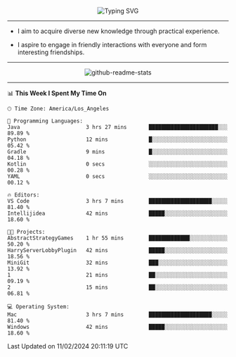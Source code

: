 <p align="center">
  <img src="https://readme-typing-svg.demolab.com?font=Fira+Code&weight=500&size=32&duration=2500&pause=1600&center=true&vCenter=true&random=false&width=1024&height=64&lines=Hi+there+%F0%9F%91%8B;I'm+delighted+you+could+make+it+here+%F0%9F%8E%89;I'm+Harry%2C+a+college+student+still+finding+my+way" alt="Typing SVG" />
</p>


---


- I aim to acquire diverse new knowledge through practical experience.

- I aspire to engage in friendly interactions with everyone and form interesting friendships.


---


<p align="center">
  <img src="https://github-readme-stats.vercel.app/api?username=Harry-Jing&show_icons=true" alt="github-readme-stats"/>
</p>


---

<!--START_SECTION:waka-->
📊 **This Week I Spent My Time On** 

```text
🕑︎ Time Zone: America/Los_Angeles

💬 Programming Languages: 
Java                     3 hrs 27 mins       ██████████████████████░░░   89.89 % 
Python                   12 mins             █░░░░░░░░░░░░░░░░░░░░░░░░   05.42 % 
Gradle                   9 mins              █░░░░░░░░░░░░░░░░░░░░░░░░   04.18 % 
Kotlin                   0 secs              ░░░░░░░░░░░░░░░░░░░░░░░░░   00.28 % 
YAML                     0 secs              ░░░░░░░░░░░░░░░░░░░░░░░░░   00.12 % 

🔥 Editors: 
VS Code                  3 hrs 7 mins        ████████████████████░░░░░   81.40 % 
Intellijidea             42 mins             █████░░░░░░░░░░░░░░░░░░░░   18.60 % 

🐱‍💻 Projects: 
AbstractStrategyGames    1 hr 55 mins        █████████████░░░░░░░░░░░░   50.20 % 
HarryServerLobbyPlugin   42 mins             █████░░░░░░░░░░░░░░░░░░░░   18.56 % 
MiniGit                  32 mins             ███░░░░░░░░░░░░░░░░░░░░░░   13.92 % 
1                        21 mins             ██░░░░░░░░░░░░░░░░░░░░░░░   09.19 % 
2                        15 mins             ██░░░░░░░░░░░░░░░░░░░░░░░   06.81 % 

💻 Operating System: 
Mac                      3 hrs 7 mins        ████████████████████░░░░░   81.40 % 
Windows                  42 mins             █████░░░░░░░░░░░░░░░░░░░░   18.60 % 
```


 Last Updated on 11/02/2024 20:11:19 UTC
<!--END_SECTION:waka-->
